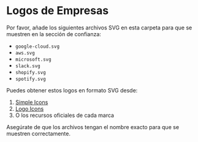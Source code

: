 # Logos de Empresas

Por favor, añade los siguientes archivos SVG en esta carpeta para que se muestren en la sección de confianza:

- `google-cloud.svg`
- `aws.svg`
- `microsoft.svg`
- `slack.svg`
- `shopify.svg`
- `spotify.svg`

Puedes obtener estos logos en formato SVG desde:
1. [Simple Icons](https://simpleicons.org/)
2. [Logo Icons](https://www.logo.wine/)
3. O los recursos oficiales de cada marca

Asegúrate de que los archivos tengan el nombre exacto para que se muestren correctamente.
